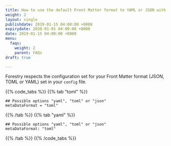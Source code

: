 ```yaml
---
title: How to use the default Front Matter format to YAML or JSON with Hugo?
weight: 2
layout: single
publishdate: 2019-01-15 04:00:00 +0000
expirydate: 2030-01-01 04:00:00 +0000
date: 2019-01-15 04:00:00 +0000
menu:
  faqs:
    weight: 2
    parent: FAQs
draft: true

---
```

Forestry respects the configuration set for your Front Matter format (JSON, TOML or YAML) set in your `config` file.

{{% code_tabs %}} {{% tab "toml" %}}

    ## Possible options "yaml", "toml" or "json"
    metaDataFormat = "toml"

{{% /tab %}} {{% tab "yaml" %}}

    ## Possible options "yaml", "toml" or "json"
    metaDataFormat: "toml"

{{% /tab %}} {{% /code_tabs %}}